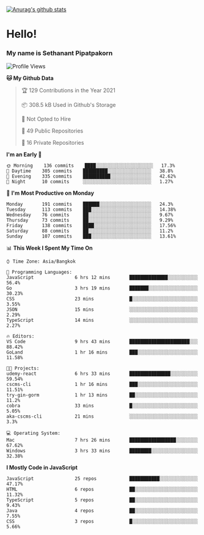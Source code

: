 [![Anurag's github stats](https://github-readme-stats.vercel.app/api?username=thetkpark&count_private=true&show_icons=true&theme=dracula)](https://github.com/anuraghazra/github-readme-stats)

# Hello!
### My name is Sethanant Pipatpakorn

<!--START_SECTION:waka-->
![Profile Views](http://img.shields.io/badge/Profile%20Views-12-blue)

**🐱 My Github Data** 

> 🏆 129 Contributions in the Year 2021
 > 
> 📦 308.5 kB Used in Github's Storage 
 > 
> 🚫 Not Opted to Hire
 > 
> 📜 49 Public Repositories 
 > 
> 🔑 16 Private Repositories  
 > 
**I'm an Early 🐤** 

```text
🌞 Morning    136 commits    ████░░░░░░░░░░░░░░░░░░░░░   17.3% 
🌆 Daytime    305 commits    █████████░░░░░░░░░░░░░░░░   38.8% 
🌃 Evening    335 commits    ██████████░░░░░░░░░░░░░░░   42.62% 
🌙 Night      10 commits     ░░░░░░░░░░░░░░░░░░░░░░░░░   1.27%

```
📅 **I'm Most Productive on Monday** 

```text
Monday       191 commits    ██████░░░░░░░░░░░░░░░░░░░   24.3% 
Tuesday      113 commits    ███░░░░░░░░░░░░░░░░░░░░░░   14.38% 
Wednesday    76 commits     ██░░░░░░░░░░░░░░░░░░░░░░░   9.67% 
Thursday     73 commits     ██░░░░░░░░░░░░░░░░░░░░░░░   9.29% 
Friday       138 commits    ████░░░░░░░░░░░░░░░░░░░░░   17.56% 
Saturday     88 commits     ██░░░░░░░░░░░░░░░░░░░░░░░   11.2% 
Sunday       107 commits    ███░░░░░░░░░░░░░░░░░░░░░░   13.61%

```


📊 **This Week I Spent My Time On** 

```text
⌚︎ Time Zone: Asia/Bangkok

💬 Programming Languages: 
JavaScript               6 hrs 12 mins       ██████████████░░░░░░░░░░░   56.4% 
Go                       3 hrs 19 mins       ███████░░░░░░░░░░░░░░░░░░   30.23% 
CSS                      23 mins             █░░░░░░░░░░░░░░░░░░░░░░░░   3.55% 
JSON                     15 mins             ░░░░░░░░░░░░░░░░░░░░░░░░░   2.29% 
TypeScript               14 mins             ░░░░░░░░░░░░░░░░░░░░░░░░░   2.27%

🔥 Editors: 
VS Code                  9 hrs 43 mins       ██████████████████████░░░   88.42% 
GoLand                   1 hr 16 mins        ███░░░░░░░░░░░░░░░░░░░░░░   11.58%

🐱‍💻 Projects: 
udemy-react              6 hrs 33 mins       ███████████████░░░░░░░░░░   59.54% 
cscms-cli                1 hr 16 mins        ███░░░░░░░░░░░░░░░░░░░░░░   11.51% 
try-gin-gorm             1 hr 13 mins        ██░░░░░░░░░░░░░░░░░░░░░░░   11.2% 
cobra                    33 mins             █░░░░░░░░░░░░░░░░░░░░░░░░   5.05% 
aka-cscms-cli            21 mins             ░░░░░░░░░░░░░░░░░░░░░░░░░   3.3%

💻 Operating System: 
Mac                      7 hrs 26 mins       █████████████████░░░░░░░░   67.62% 
Windows                  3 hrs 33 mins       ████████░░░░░░░░░░░░░░░░░   32.38%

```

**I Mostly Code in JavaScript** 

```text
JavaScript               25 repos            ███████████░░░░░░░░░░░░░░   47.17% 
HTML                     6 repos             ██░░░░░░░░░░░░░░░░░░░░░░░   11.32% 
TypeScript               5 repos             ██░░░░░░░░░░░░░░░░░░░░░░░   9.43% 
Java                     4 repos             ██░░░░░░░░░░░░░░░░░░░░░░░   7.55% 
CSS                      3 repos             █░░░░░░░░░░░░░░░░░░░░░░░░   5.66%

```



<!--END_SECTION:waka-->
